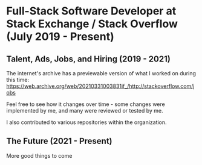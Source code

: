 # Full-Stack Software Developer at Stack Exchange / Stack Overflow (July 2019 - Present)

## Talent, Ads, Jobs, and Hiring (2019 - 2021)

The internet's archive has a previewable version of what I worked on during this time: https://web.archive.org/web/20210331003831if_/http://stackoverflow.com/jobs

Feel free to see how it changes over time - some changes were implemented by me, and many were reviewed or tested by me.

I also contributed to various repositories within the organization.

## The Future (2021 - Present)

More good things to come